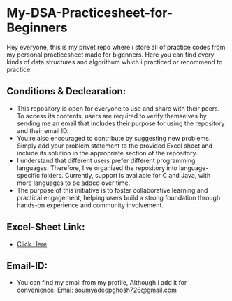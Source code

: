 # My-DSA-Practicesheet-for-Beginners
Hey everyone, this is my privet repo where i store all of practice codes from my personal practicesheet made for bigenners. Here you can find every kinds of data structures and algorithum which i practiced or recommend to practice. 
## Conditions & Declearation:
 - This repository is open for everyone to use and share with their peers. To access its contents, users are required to verify themselves by sending me an email that includes their purpose for using the repository and their email ID.
 - You’re also encouraged to contribute by suggesting new problems. Simply add your problem statement to the provided Excel sheet and include its solution in the appropriate section of the repository.
 - I understand that different users prefer different programming languages. Therefore, I’ve organized the repository into language-specific folders. Currently, support is available for C and Java, with more languages to be added over time.
 - The purpose of this initiative is to foster collaborative learning and practical engagement, helping users build a strong foundation through hands-on experience and community involvement.
## Excel-Sheet Link:
 - <a href = "https://riceindia-my.sharepoint.com/:x:/g/personal/soumyadeep1_ghosh_stu_adamasuniversity_ac_in/EY-4fz66I7lPv9L8qXX8Pd4B4hijSgnVAkNEWzzoQNO2eQ?e=4cNhE3"> Click Here </a>
## Email-ID:
 - You can find my email from my profile, Although i add it for convenience.<span> Emai: soumyadeepghosh726@gmail.com </span>
